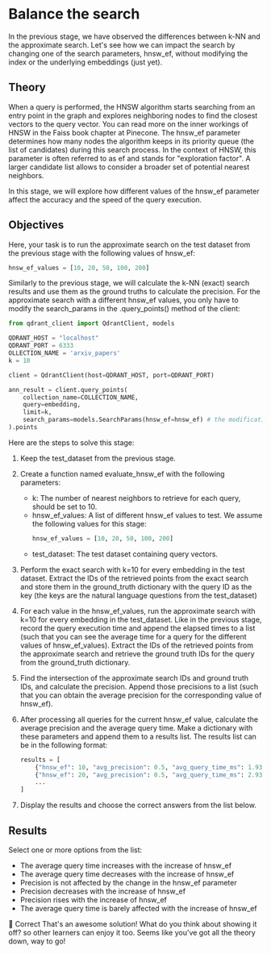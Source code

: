 # Balance the search

In the previous stage, we have observed the differences between k-NN and the approximate search. Let's see how we can impact the search by changing one of the search parameters, hnsw_ef, without modifying the index or the underlying embeddings (just yet).

## Theory
When a query is performed, the HNSW algorithm starts searching from an entry point in the graph and explores neighboring nodes to find the closest vectors to the query vector. You can read more on the inner workings of HNSW in the Faiss book chapter at Pinecone. The hnsw_ef parameter determines how many nodes the algorithm keeps in its priority queue (the list of candidates) during this search process. In the context of HNSW, this parameter is often referred to as ef and stands for "exploration factor". A larger candidate list allows to consider a broader set of potential nearest neighbors.

In this stage, we will explore how different values of the hnsw_ef parameter affect the accuracy and the speed of the query execution.

## Objectives
Here, your task is to run the approximate search on the test dataset from the previous stage with the following values of hnsw_ef:

```python
hnsw_ef_values = [10, 20, 50, 100, 200]
```

Similarly to the previous stage, we will calculate the k-NN (exact) search results and use them as the ground truths to calculate the precision. For the approximate search with a different hnsw_ef values, you only have to modify the search_params in the .query_points() method of the client:

```python
from qdrant_client import QdrantClient, models

QDRANT_HOST = "localhost"
QDRANT_PORT = 6333
OLLECTION_NAME = 'arxiv_papers'
k = 10

client = QdrantClient(host=QDRANT_HOST, port=QDRANT_PORT)

ann_result = client.query_points(
    collection_name=COLLECTION_NAME,
    query=embedding,
    limit=k,
    search_params=models.SearchParams(hnsw_ef=hnsw_ef) # the modification 
).points
```

Here are the steps to solve this stage:

1. Keep the test_dataset from the previous stage.

2. Create a function named evaluate_hnsw_ef with the following parameters:
   - k: The number of nearest neighbors to retrieve for each query, should be set to 10.
   - hnsw_ef_values: A list of different hnsw_ef values to test. We assume the following values for this stage:
     ```python
     hnsw_ef_values = [10, 20, 50, 100, 200]
     ```
   - test_dataset: The test dataset containing query vectors.

3. Perform the exact search with k=10 for every embedding in the test dataset. Extract the IDs of the retrieved points from the exact search and store them in the ground_truth dictionary with the query ID as the key (the keys are the natural language questions from the test_dataset)

4. For each value in the hnsw_ef_values, run the approximate search with k=10 for every embedding in the test_dataset. Like in the previous stage, record the query execution time and append the elapsed times to a list (such that you can see the average time for a query for the different values of hnsw_ef_values). Extract the IDs of the retrieved points from the approximate search and retrieve the ground truth IDs for the query from the ground_truth dictionary.

5. Find the intersection of the approximate search IDs and ground truth IDs, and calculate the precision. Append those precisions to a list (such that you can obtain the average precision for the corresponding value of hnsw_ef).

6. After processing all queries for the current hnsw_ef value, calculate the average precision and the average query time. Make a dictionary with these parameters and append them to a results list. The results list can be in the following format:
   ```python
   results = [
       {"hnsw_ef": 10, "avg_precision": 0.5, "avg_query_time_ms": 1.932982444763183},
       {"hnsw_ef": 20, "avg_precision": 0.5, "avg_query_time_ms": 2.932982444763183},
       ...
   ]
   ```

7. Display the results and choose the correct answers from the list below.

## Results

Select one or more options from the list:

- The average query time increases with the increase of hnsw_ef
- The average query time decreases with the increase of hnsw_ef
- Precision is not affected by the change in the hnsw_ef parameter
- Precision decreases with the increase of hnsw_ef
- Precision rises with the increase of hnsw_ef
- The average query time is barely affected with the increase of hnsw_ef

🎉 Correct
That's an awesome solution! What do you think about showing it off? so other learners can enjoy it too.
Seems like you've got all the theory down, way to go!